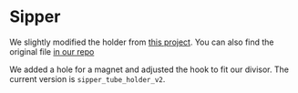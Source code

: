 # Sipper

We slightly modified the holder from [this project](https://hackaday.io/project/160388-automated-mouse-homecage-two-bottle-choice-test-v2). You can also find the original file [in our repo](https://github.com/matiasandina/homecage_hardware/blob/master/water/sipper_tube_holder.stl)

We added a hole for a magnet and adjusted the hook to fit our divisor. The current version is `sipper_tube_holder_v2`.